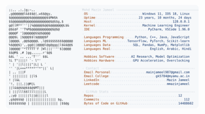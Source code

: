 <picture>
  <source srcset="https://raw.githubusercontent.com/mmazinjameel/mmazinjameel/main/dark_mode.svg?v=1759133763" media="(prefers-color-scheme: dark)">
  <img src="https://raw.githubusercontent.com/mmazinjameel/mmazinjameel/main/light_mode.svg?v=1759133763">
</picture>
